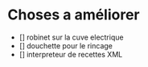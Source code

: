 # Choses a améliorer

- [] robinet sur la cuve electrique
- [] douchette pour le rincage
- [] interpreteur de recettes XML
